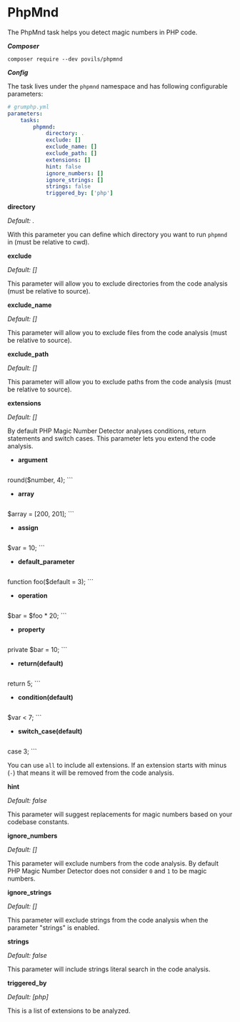 # PhpMnd

The PhpMnd task helps you detect magic numbers in PHP code.

***Composer***

```
composer require --dev povils/phpmnd
```

***Config***

The task lives under the `phpmnd` namespace and has following configurable parameters:

```yaml
# grumphp.yml
parameters:
    tasks:
        phpmnd:
            directory: .
            exclude: []
            exclude_name: []
            exclude_path: []
            extensions: []
            hint: false
            ignore_numbers: []
            ignore_strings: []
            strings: false
            triggered_by: ['php']
```

**directory**

*Default: .*

With this parameter you can define which directory you want to run `phpmnd` in (must be relative to cwd).

**exclude**

*Default: []*

This parameter will allow you to exclude directories from the code analysis (must be relative to source).

**exclude_name**

*Default: []*

This parameter will allow you to exclude files from the code analysis (must be relative to source).

**exclude_path**

*Default: []*

This parameter will allow you to exclude paths from the code analysis (must be relative to source).

**extensions**

*Default: []*

By default PHP Magic Number Detector analyses conditions, return statements and switch cases. This parameter lets you extend the code analysis.

* **argument**
    ```php
round($number, 4);
    ```
* **array**
    ```php
$array = [200, 201];
    ```
* **assign**
    ```php
$var = 10;
    ```
* **default_parameter**
    ```php
function foo($default = 3);
    ```
* **operation**
    ```php
$bar = $foo * 20;
    ```
* **property**
    ```php
private $bar = 10;
    ```
* **return(default)**
    ```php
return 5;
    ```
* **condition(default)**
    ```php
$var < 7;
    ```
* **switch_case(default)**
    ```php
case 3;
    ```

You can use `all` to include all extensions. If an extension starts with minus (`-`) that means it will be removed from the code analysis.

**hint**

*Default: false*

This parameter will suggest replacements for magic numbers based on your codebase constants.

**ignore_numbers**

*Default: []*

This parameter will exclude numbers from the code analysis. By default PHP Magic Number Detector does not consider `0` and `1` to be magic numbers.

**ignore_strings**

*Default: []*

This parameter will exclude strings from the code analysis when the parameter "strings" is enabled.

**strings**

*Default: false*

This parameter will include strings literal search in the code analysis.

**triggered_by**

*Default: [php]*

This is a list of extensions to be analyzed.
